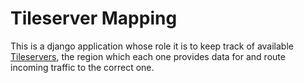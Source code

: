 # Tileserver Mapping

This is a django application whose role it is to keep track of available [Tileservers](https://github.com/Map-Data/regiontileserver),
the region which each one provides data for and route incoming traffic to the correct one.


